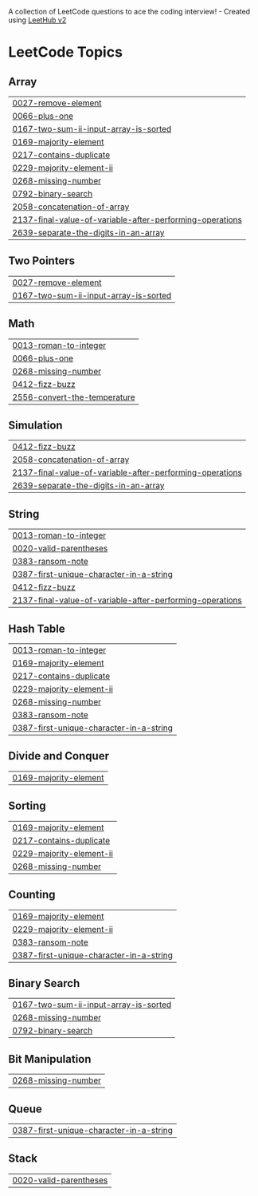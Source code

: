 A collection of LeetCode questions to ace the coding interview! - Created using [LeetHub v2](https://github.com/arunbhardwaj/LeetHub-2.0)
<!---LeetCode Topics Start-->
# LeetCode Topics
## Array
|  |
| ------- |
| [0027-remove-element](https://github.com/tedacodder/myleetcode_solution/tree/master/0027-remove-element) |
| [0066-plus-one](https://github.com/tedacodder/myleetcode_solution/tree/master/0066-plus-one) |
| [0167-two-sum-ii-input-array-is-sorted](https://github.com/tedacodder/myleetcode_solution/tree/master/0167-two-sum-ii-input-array-is-sorted) |
| [0169-majority-element](https://github.com/tedacodder/myleetcode_solution/tree/master/0169-majority-element) |
| [0217-contains-duplicate](https://github.com/tedacodder/myleetcode_solution/tree/master/0217-contains-duplicate) |
| [0229-majority-element-ii](https://github.com/tedacodder/myleetcode_solution/tree/master/0229-majority-element-ii) |
| [0268-missing-number](https://github.com/tedacodder/myleetcode_solution/tree/master/0268-missing-number) |
| [0792-binary-search](https://github.com/tedacodder/myleetcode_solution/tree/master/0792-binary-search) |
| [2058-concatenation-of-array](https://github.com/tedacodder/myleetcode_solution/tree/master/2058-concatenation-of-array) |
| [2137-final-value-of-variable-after-performing-operations](https://github.com/tedacodder/myleetcode_solution/tree/master/2137-final-value-of-variable-after-performing-operations) |
| [2639-separate-the-digits-in-an-array](https://github.com/tedacodder/myleetcode_solution/tree/master/2639-separate-the-digits-in-an-array) |
## Two Pointers
|  |
| ------- |
| [0027-remove-element](https://github.com/tedacodder/myleetcode_solution/tree/master/0027-remove-element) |
| [0167-two-sum-ii-input-array-is-sorted](https://github.com/tedacodder/myleetcode_solution/tree/master/0167-two-sum-ii-input-array-is-sorted) |
## Math
|  |
| ------- |
| [0013-roman-to-integer](https://github.com/tedacodder/myleetcode_solution/tree/master/0013-roman-to-integer) |
| [0066-plus-one](https://github.com/tedacodder/myleetcode_solution/tree/master/0066-plus-one) |
| [0268-missing-number](https://github.com/tedacodder/myleetcode_solution/tree/master/0268-missing-number) |
| [0412-fizz-buzz](https://github.com/tedacodder/myleetcode_solution/tree/master/0412-fizz-buzz) |
| [2556-convert-the-temperature](https://github.com/tedacodder/myleetcode_solution/tree/master/2556-convert-the-temperature) |
## Simulation
|  |
| ------- |
| [0412-fizz-buzz](https://github.com/tedacodder/myleetcode_solution/tree/master/0412-fizz-buzz) |
| [2058-concatenation-of-array](https://github.com/tedacodder/myleetcode_solution/tree/master/2058-concatenation-of-array) |
| [2137-final-value-of-variable-after-performing-operations](https://github.com/tedacodder/myleetcode_solution/tree/master/2137-final-value-of-variable-after-performing-operations) |
| [2639-separate-the-digits-in-an-array](https://github.com/tedacodder/myleetcode_solution/tree/master/2639-separate-the-digits-in-an-array) |
## String
|  |
| ------- |
| [0013-roman-to-integer](https://github.com/tedacodder/myleetcode_solution/tree/master/0013-roman-to-integer) |
| [0020-valid-parentheses](https://github.com/tedacodder/myleetcode_solution/tree/master/0020-valid-parentheses) |
| [0383-ransom-note](https://github.com/tedacodder/myleetcode_solution/tree/master/0383-ransom-note) |
| [0387-first-unique-character-in-a-string](https://github.com/tedacodder/myleetcode_solution/tree/master/0387-first-unique-character-in-a-string) |
| [0412-fizz-buzz](https://github.com/tedacodder/myleetcode_solution/tree/master/0412-fizz-buzz) |
| [2137-final-value-of-variable-after-performing-operations](https://github.com/tedacodder/myleetcode_solution/tree/master/2137-final-value-of-variable-after-performing-operations) |
## Hash Table
|  |
| ------- |
| [0013-roman-to-integer](https://github.com/tedacodder/myleetcode_solution/tree/master/0013-roman-to-integer) |
| [0169-majority-element](https://github.com/tedacodder/myleetcode_solution/tree/master/0169-majority-element) |
| [0217-contains-duplicate](https://github.com/tedacodder/myleetcode_solution/tree/master/0217-contains-duplicate) |
| [0229-majority-element-ii](https://github.com/tedacodder/myleetcode_solution/tree/master/0229-majority-element-ii) |
| [0268-missing-number](https://github.com/tedacodder/myleetcode_solution/tree/master/0268-missing-number) |
| [0383-ransom-note](https://github.com/tedacodder/myleetcode_solution/tree/master/0383-ransom-note) |
| [0387-first-unique-character-in-a-string](https://github.com/tedacodder/myleetcode_solution/tree/master/0387-first-unique-character-in-a-string) |
## Divide and Conquer
|  |
| ------- |
| [0169-majority-element](https://github.com/tedacodder/myleetcode_solution/tree/master/0169-majority-element) |
## Sorting
|  |
| ------- |
| [0169-majority-element](https://github.com/tedacodder/myleetcode_solution/tree/master/0169-majority-element) |
| [0217-contains-duplicate](https://github.com/tedacodder/myleetcode_solution/tree/master/0217-contains-duplicate) |
| [0229-majority-element-ii](https://github.com/tedacodder/myleetcode_solution/tree/master/0229-majority-element-ii) |
| [0268-missing-number](https://github.com/tedacodder/myleetcode_solution/tree/master/0268-missing-number) |
## Counting
|  |
| ------- |
| [0169-majority-element](https://github.com/tedacodder/myleetcode_solution/tree/master/0169-majority-element) |
| [0229-majority-element-ii](https://github.com/tedacodder/myleetcode_solution/tree/master/0229-majority-element-ii) |
| [0383-ransom-note](https://github.com/tedacodder/myleetcode_solution/tree/master/0383-ransom-note) |
| [0387-first-unique-character-in-a-string](https://github.com/tedacodder/myleetcode_solution/tree/master/0387-first-unique-character-in-a-string) |
## Binary Search
|  |
| ------- |
| [0167-two-sum-ii-input-array-is-sorted](https://github.com/tedacodder/myleetcode_solution/tree/master/0167-two-sum-ii-input-array-is-sorted) |
| [0268-missing-number](https://github.com/tedacodder/myleetcode_solution/tree/master/0268-missing-number) |
| [0792-binary-search](https://github.com/tedacodder/myleetcode_solution/tree/master/0792-binary-search) |
## Bit Manipulation
|  |
| ------- |
| [0268-missing-number](https://github.com/tedacodder/myleetcode_solution/tree/master/0268-missing-number) |
## Queue
|  |
| ------- |
| [0387-first-unique-character-in-a-string](https://github.com/tedacodder/myleetcode_solution/tree/master/0387-first-unique-character-in-a-string) |
## Stack
|  |
| ------- |
| [0020-valid-parentheses](https://github.com/tedacodder/myleetcode_solution/tree/master/0020-valid-parentheses) |
<!---LeetCode Topics End-->